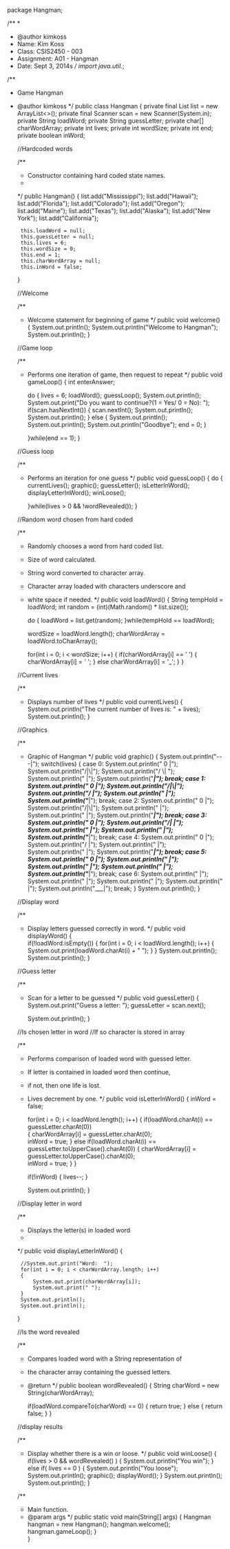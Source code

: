 

package Hangman;

/**
 *
 * @author kimkoss
 * Name: Kim Koss
 * Class: CSIS2450 - 003
 * Assignment: A01 - Hangman
 * Date: Sept 3, 2014s
 */
import java.util.*;

/**
 * Game Hangman
 * @author kimkoss
 */
public class Hangman
{
    private final List<String> list = new ArrayList<>();
    private final Scanner scan = new Scanner(System.in);
    private String loadWord;
    private String guessLetter;
    private char[] charWordArray;
    private int lives;
    private int wordSize;
    private int end;
    private boolean inWord;
    
    //Hardcoded words

    /**
     * Constructor containing hard coded state names.
     * 
     */
        public Hangman()
    {
        list.add("Mississippi");
        list.add("Hawaii");
        list.add("Florida");
        list.add("Colorado");
        list.add("Oregon");
        list.add("Maine");
        list.add("Texas");
        list.add("Alaska");
        list.add("New York");
        list.add("California");
        
        this.loadWord = null;
        this.guessLetter = null;
        this.lives = 6;
        this.wordSize = 0;
        this.end = 1;
        this.charWordArray = null;
        this.inWord = false;
    }
    
    //Welcome

    /**
     * Welcome statement for beginning of game
     */
        public void welcome()
    {
        System.out.println();
        System.out.println("Welcome to Hangman");
        System.out.println();
    }
    
    //Game loop

    /**
     * Performs one iteration of game, then request to repeat
     */
        public void gameLoop()
    {
        int enterAnswer;
        
        do
        {
            lives = 6;
            loadWord();
            guessLoop();
            System.out.println();
            System.out.print("Do you want to continue?(1 = Yes/ 0 = No): ");
            if(scan.hasNextInt())
            {
                scan.nextInt();
                System.out.println();
                System.out.println();
            }
            else
                {
                    System.out.println();
                    System.out.println();
                    System.out.println("Goodbye");
                    end = 0;
                }
         
        }while(end == 1);
    }
    
    //Guess loop

    /**
     * Performs an iteration for one guess
     */
        public void guessLoop()
    {
        do
        {
            currentLives();
            graphic();
            guessLetter();
            isLetterInWord();
            displayLetterInWord();
            winLoose();
            
        }while(lives > 0 && !wordRevealed());
    }
     
    //Random word chosen from hard coded

    /**
     * Randomly chooses a word from hard coded list.
     * Size of word calculated.
     * String word converted to character array.
     * Character array loaded with characters underscore and 
     * white space if needed.
     */
        public void loadWord()
    {
        String tempHold = loadWord;
        int random = (int)(Math.random() * list.size());
        
        do
        {
            loadWord = list.get(random);
        }while(tempHold == loadWord);
       
        wordSize = loadWord.length();
        charWordArray = loadWord.toCharArray(); 
        
        for(int i = 0; i < wordSize; i++)
        { 
            if(charWordArray[i] == ' ')
            {
                charWordArray[i] = ' ';
            }
            else
                 charWordArray[i] = '_';
        }
    }
    
    //Current lives

    /**
     * Displays number of lives
     */
        public void currentLives()
    {
        System.out.println("The current number of lives is: " + lives);
        System.out.println();
    }
    
    //Graphics

    /**
     * Graphic of Hangman
     */
        public void graphic()
    {
        System.out.println("---|");
        switch(lives)
        {
            case 0:
                System.out.println(" 0 |");
                System.out.println("/|\\|");
                System.out.println("/ \\| ");
                System.out.println("   |");
                System.out.println("___|");
                break;
            case 1:
                System.out.println(" 0 |");
                System.out.println("/|\\|");
                System.out.println("/  |");
                System.out.println("   |");
                System.out.println("___|");
                break;
            case 2:
                System.out.println(" 0 |");
                System.out.println("/|\\|");
                System.out.println("   |");
                System.out.println("   |");
                System.out.println("___|");
                break;
            case 3:
                System.out.println(" 0 |");
                System.out.println("/| |");
                System.out.println("   |");
                System.out.println("   |");
                System.out.println("___|");
                break;
            case 4:
                System.out.println(" 0 |");
                System.out.println("/  |");
                System.out.println("   |");
                System.out.println("   |");
                System.out.println("___|");
                break;
            case 5:
                System.out.println(" 0 |");
                System.out.println("   |");
                System.out.println("   |");
                System.out.println("   |");
                System.out.println("___|");
                break;
            case 6:
                System.out.println("   |");
                System.out.println("   |");
                System.out.println("   |");
                System.out.println("   |");
                System.out.println("___|");
                break;
        }
        System.out.println();
    }
            
    //Display word

    /**
     *  Display letters guessed correctly in word.
     */
        public void displayWord()
    {       
        if(!loadWord.isEmpty())
        {
           for(int i = 0; i < loadWord.length(); i++)
           {
               System.out.print(loadWord.charAt(i) + " ");
           }
        }
        System.out.println();
        System.out.println();
    }
    
    //Guess letter

    /**
     * Scan for a letter to be guessed
     */
        public void guessLetter()
    {    
        System.out.print("Guess a letter: ");
        guessLetter = scan.next();    
      
        System.out.println();
    }
   
    //Is chosen letter in word
    //If so character is stored in array

    /**
     * Performs comparison of loaded word with guessed letter.
     * If letter is contained in loaded word then continue, 
     * if not, then one life is lost. 
     * Lives decrement by one.
     */
        public void isLetterInWord()
    {
        inWord = false; 
        
        for(int i = 0; i < loadWord.length(); i++)
        {
            if(loadWord.charAt(i) == guessLetter.charAt(0))          
            {
                charWordArray[i] = guessLetter.charAt(0);  
                inWord = true;
            }
            else if(loadWord.charAt(i) == guessLetter.toUpperCase().charAt(0))
            {
                charWordArray[i] = guessLetter.toUpperCase().charAt(0);  
                inWord = true;
            }
        }
        
        if(!inWord)
        {
            lives--;
        }
      
        System.out.println(); 
    }
    
    //Display letter in word

    /**
     * Displays the letter(s) in loaded word
     * 
     */
        public void displayLetterInWord()
    {
        
        //System.out.print("Word:  ");
        for(int i = 0; i < charWordArray.length; i++)
        {
            System.out.print(charWordArray[i]);
            System.out.print(" ");
        }
        System.out.println();
        System.out.println();
    }
    
    //Is the word revealed

    /**
     * Compares loaded word with a String representation of 
     * the character array containing the guessed letters.
     * @return
     */
        public boolean wordRevealed()
    {
        String charWord = new String(charWordArray);

        if(loadWord.compareTo(charWord) == 0)
        {
            return true;
        }
        else
        {
            return false;
        }
    }
    
    //display results

    /**
     * Display whether there is a win or loose.
     */
        public void winLoose()
    {   
        if(lives > 0 && wordRevealed() )
        {
            System.out.println("You win");
        }
        else if( lives == 0 )
        {
            System.out.println("You loose");
            System.out.println();
            graphic();
            displayWord();
        }
        System.out.println();
        System.out.println();
    }
                
    /**
     * Main function.
     * @param args
     */
    public static void main(String[] args)
    {
       Hangman hangman = new Hangman();
       hangman.welcome();
       hangman.gameLoop();
    }    
}

